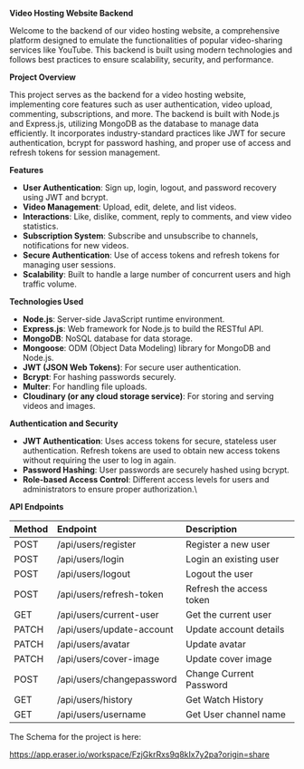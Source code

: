 **Video Hosting Website Backend**

Welcome to the backend of our video hosting website, a comprehensive platform designed to emulate the functionalities of popular video-sharing services like YouTube. This backend is built using modern technologies and follows best practices to ensure scalability, security, and performance.

**Project Overview**

This project serves as the backend for a video hosting website, implementing core features such as user authentication, video upload, commenting, subscriptions, and more. The backend is built with Node.js and Express.js, utilizing MongoDB as the database to manage data efficiently. It incorporates industry-standard practices like JWT for secure authentication, bcrypt for password hashing, and proper use of access and refresh tokens for session management.

**Features**

- **User Authentication**: Sign up, login, logout, and password recovery using JWT and bcrypt.
- **Video Management**: Upload, edit, delete, and list videos.
- **Interactions**: Like, dislike, comment, reply to comments, and view video statistics.
- **Subscription System**: Subscribe and unsubscribe to channels, notifications for new videos.
- **Secure Authentication**: Use of access tokens and refresh tokens for managing user sessions.
- **Scalability**: Built to handle a large number of concurrent users and high traffic volume.

**Technologies Used**

- **Node.js**: Server-side JavaScript runtime environment.
- **Express.js**: Web framework for Node.js to build the RESTful API.
- **MongoDB**: NoSQL database for data storage.
- **Mongoose**: ODM (Object Data Modeling) library for MongoDB and Node.js.
- **JWT (JSON Web Tokens)**: For secure user authentication.
- **Bcrypt**: For hashing passwords securely.
- **Multer**: For handling file uploads.
- **Cloudinary (or any cloud storage service)**: For storing and serving videos and images.

**Authentication and Security**

- **JWT Authentication**: Uses access tokens for secure, stateless user authentication. Refresh tokens are used to obtain new access tokens without requiring the user to log in again.
- **Password Hashing**: User passwords are securely hashed using bcrypt.
- **Role-based Access Control**: Different access levels for users and administrators to ensure proper authorization.\


**API Endpoints**

|**Method**|**Endpoint**|**Description**|
| :- | :- | :- |
|POST|/api/users/register|Register a new user|
|POST|/api/users/login|Login an existing user|
|POST|/api/users/logout|Logout the user|
|POST|/api/users/refresh-token|Refresh the access token|
|GET|/api/users/current-user|Get the current user|
|PATCH|/api/users/update-account  |Update account details|
|PATCH|/api/users/avatar|Update avatar|
|PATCH|/api/users/cover-image|Update cover image|
|POST|/api/users/changepassword |Change Current Password|
|GET|/api/users/history|Get Watch History|
|GET|/api/users/username|Get User channel name|

The Schema for the project is here:

https://app.eraser.io/workspace/FzjGkrRxs9q8kIx7y2pa?origin=share